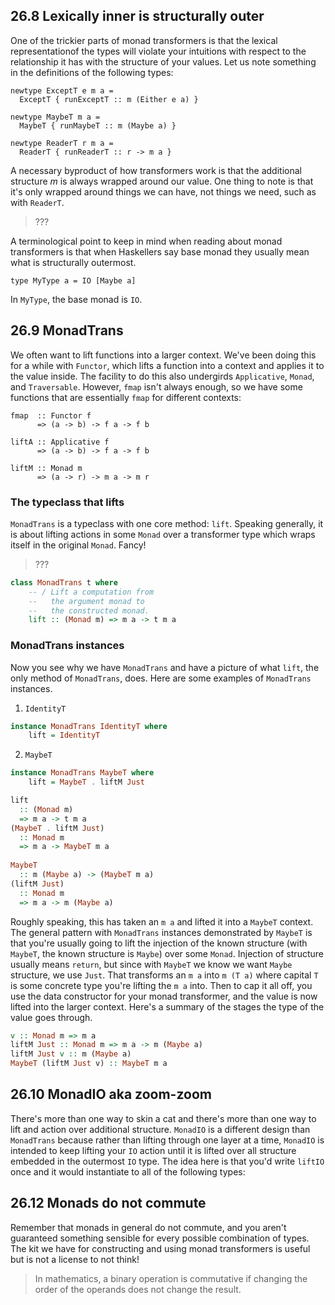 ## 26.8 Lexically inner is structurally outer

One of the trickier parts of monad transformers is that the lexical representationof the types will violate your intuitions with respect to the relationship it has with the structure of your values. Let us note something in the definitions of the following types:
```
newtype ExceptT e m a =
  ExceptT { runExceptT :: m (Either e a) }

newtype MaybeT m a =
  MaybeT { runMaybeT :: m (Maybe a) }

newtype ReaderT r m a =
  ReaderT { runReaderT :: r -> m a }
```

A necessary byproduct of how transformers work is that the additional structure _m_ is always wrapped around our value. One thing to note is that it's only wrapped around things we can have, not things we need, such as with `ReaderT`.

> ???

A terminological point to keep in mind when reading about monad transformers is that when Haskellers say base monad they usually mean what is structurally outermost.

```
type MyType a = IO [Maybe a]
```
In `MyType`, the base monad is `IO`.

## 26.9 MonadTrans

We often want to lift functions into a larger context. We've been doing this for  a while with `Functor`, which lifts a function into a context and applies it to the value inside. The facility to do this also undergirds `Applicative`, `Monad`, and `Traversable`. However, `fmap` isn't always enough, so we have some functions that are essentially `fmap` for different contexts:
```
fmap  :: Functor f
      => (a -> b) -> f a -> f b

liftA :: Applicative f
      => (a -> b) -> f a -> f b

liftM :: Monad m
      => (a -> r) -> m a -> m r
```

### The typeclass that lifts
  `MonadTrans` is a typeclass with one core method: `lift`. Speaking generally, it is about lifting actions in some `Monad` over a transformer type which wraps itself in the original `Monad`. Fancy!

> ???
 
  ```haskell
  class MonadTrans t where
      -- / Lift a computation from
      --   the argument monad to
      --   the constructed monad.
      lift :: (Monad m) => m a -> t m a
  ```

### MonadTrans instances

Now you see why we have `MonadTrans` and have a picture of what `lift`, the only method of `MonadTrans`, does.
Here are some examples of `MonadTrans` instances.

1. `IdentityT`
```haskell
instance MonadTrans IdentityT where
    lift = IdentityT
```

2. `MaybeT`
```haskell
instance MonadTrans MaybeT where
    lift = MaybeT . liftM Just
```

```haskell
lift
  :: (Monad m)
  => m a -> t m a
(MaybeT . liftM Just)
  :: Monad m
  => m a -> MaybeT m a
  
MaybeT
  :: m (Maybe a) -> (MaybeT m a)
(liftM Just)
  :: Monad m
  => m a -> m (Maybe a)
```
Roughly speaking, this has taken an `m a` and lifted it into a `MaybeT` context.
The general pattern with `MonadTrans` instances demonstrated by `MaybeT` is that you're usually going to lift the injection of the known structure (with `MaybeT`, the known structure is `Maybe`) over some `Monad`. Injection of structure usually means `return`, but since with `MaybeT` we know we want `Maybe` structure, we use `Just`. That transforms an `m a` into `m (T a)` where capital `T` is some concrete type you're lifting the `m a` into. Then to cap it all off, you use the data constructor for your monad transformer, and the value is now lifted into the larger context. Here's a summary of the stages the type of the value goes through.
```haskell
v :: Monad m => m a
liftM Just :: Monad m => m a -> m (Maybe a)
liftM Just v :: m (Maybe a)
MaybeT (liftM Just v) :: MaybeT m a
```

## 26.10 MonadIO aka zoom-zoom

There's more than one way to skin a cat and there's more than one way to lift and action over additional structure. `MonadIO` is a different design than `MonadTrans` because rather than lifting through one layer at a time, `MonadIO` is intended to keep lifting your `IO` action until it is lifted over all structure embedded in the outermost `IO` type. The idea here is that you'd write `liftIO` once and it would instantiate to all of the following types:

## 26.12 Monads do not commute

Remember that monads in general do not commute, and you aren't guaranteed something sensible for every possible combination of types. The kit we have for constructing and using monad transformers is useful but is not a license to not think!

> In mathematics, a binary operation is commutative if changing the order of the operands does not change the result.
